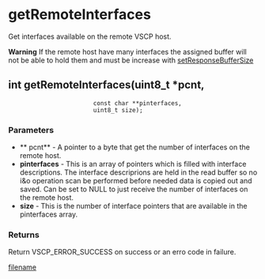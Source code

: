 # getRemoteInterfaces

Get interfaces available on the remote VSCP host. 

**Warning** If the remote host have many interfaces the assigned buffer will not be able to hold them and must be increase with [setResponseBufferSize](./setresponsebuffersize.md)

## int getRemoteInterfaces(uint8_t *pcnt, 
                            const char **pinterfaces, 
                            uint8_t size);

### Parameters
* ** pcnt** - A pointer to a byte that get the number of interfaces on the remote host.
* **pinterfaces** - This is an array of pointers which is filled with interface descriptions. The interface descriprions are held in the read buffer so no i&o operation scan be performed before needed data is copied out and saved. Can be set to NULL to just receive the number of interfaces on the remote host.
* **size** - This is the number of interface pointers that are available in the pinterfaces array.

### Returns
Return VSCP_ERROR_SUCCESS on success or an erro code in failure.

[filename](./bottom_copyright.md ':include')

